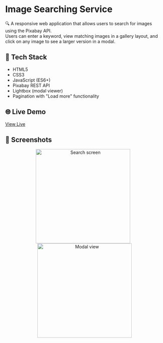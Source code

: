 # Image Searching Service

🔍 A responsive web application that allows users to search for images using the Pixabay API.  
Users can enter a keyword, view matching images in a gallery layout, and click on any image to see a larger version in a modal.

## 🔧 Tech Stack
- HTML5
- CSS3
- JavaScript (ES6+)
- Pixabay REST API
- Lightbox (modal viewer)
- Pagination with "Load more" functionality

## 🌐 Live Demo
[View Live](https://ninakulyk.github.io/image-searching-service/)

## 📸 Screenshots

<p align="center">
  <img src="./screenshots/screenshot-search.jpg" alt="Search screen" height="300px" style="margin-right: 10px;" />
  <img src="./screenshots/screenshot-modal.jpg" alt="Modal view" height="300px" />
</p>
